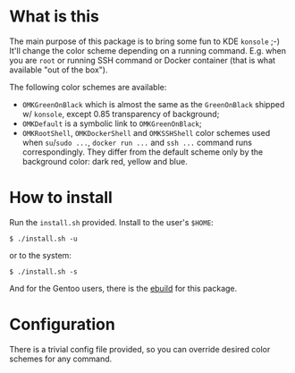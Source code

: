 What is this
============

The main purpose of this package is to bring some fun to
KDE `konsole` ;-) It'll change the color scheme depending
on a running command. E.g. when you are `root` or running
SSH command or Docker container (that is what available
"out of the box").

The following color schemes are available:

- `OMKGreenOnBlack` which is almost the same as the `GreenOnBlack`
  shipped w/ `konsole`, except 0.85 transparency of background;
- `OMKDefault` is a symbolic link to `OMKGreenOnBlack`;
- `OMKRootShell`, `OMKDockerShell` and `OMKSSHShell` color
  schemes used when `su`/`sudo ...`, `docker run ...` and
  `ssh ...` command runs correspondingly. They differ from
  the default scheme only by the background color: dark red,
  yellow and blue.


How to install
==============

Run the `install.sh` provided. Install to the user's `$HOME`:

    $ ./install.sh -u

or to the system:

    $ ./install.sh -s

And for the Gentoo users, there is the [ebuild][1] for this package.

Configuration
=============

There is a trivial config file provided, so you can override
desired color schemes for any command.

[1]: https://github.com/zaufi/zaufi-overlay/blob/master/kde-misc/oh-my-konsole/oh-my-konsole-scm.ebuild
